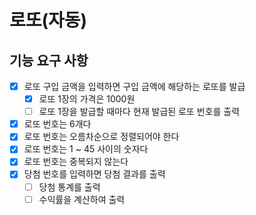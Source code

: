 # 로또(자동)

## 기능 요구 사항
- [x] 로또 구입 금액을 입력하면 구입 금액에 해당하는 로또를 발급
  - [x] 로또 1장의 가격은 1000원
  - [ ] 로또 1장을 발급할 때마다 현재 발급된 로또 번호를 출력
- [x] 로또 번호는 6개다
- [x] 로또 번호는 오름차순으로 정렬되어야 한다
- [x] 로또 번호는 1 ~ 45 사이의 숫자다
- [x] 로또 번호는 중복되지 않는다
- [x] 당첨 번호를 입력하면 당첨 결과를 출력
  - [ ] 당첨 통계를 출력
  - [ ] 수익률을 계산하여 출력
